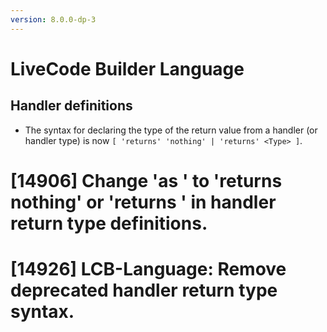```yaml
---
version: 8.0.0-dp-3
---
```

# LiveCode Builder Language

## Handler definitions

* The syntax for declaring the type of the return value from a handler
  (or handler type) is now `[ 'returns' 'nothing' | 'returns' <Type> ]`.

# [14906] Change 'as <Type>' to 'returns nothing' or 'returns <Type>' in handler return type definitions.
# [14926] LCB-Language: Remove deprecated handler return type syntax.

